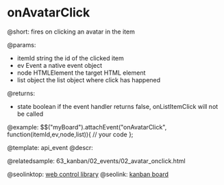onAvatarClick
=============

@short:
	fires on clicking an avatar in the item

@params:

- itemId		string			the id of the clicked item
- ev			Event 			a native event object
- node			HTMLElement		the target HTML element
- list			object			the list object where click has happened

@returns:

- state			boolean 	    if the event handler returns false, onListItemClick will not be called

@example:
$$("myBoard").attachEvent("onAvatarClick", function(itemId,ev,node,list)){
    // your code
};

@template:	api_event
@descr:

@relatedsample:
63_kanban/02_events/02_avatar_onclick.html


@seolinktop: [web control library](https://webix.com)
@seolink: [kanban board](https://webix.com/kanban/)